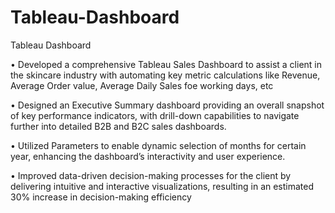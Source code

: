 # Tableau-Dashboard
Tableau Dashboard

• Developed a comprehensive Tableau Sales Dashboard to assist a client in the skincare industry with automating
key metric calculations like Revenue, Average Order value, Average Daily Sales foe working days, etc

• Designed an Executive Summary dashboard providing an overall snapshot of key performance indicators, with
drill-down capabilities to navigate further into detailed B2B and B2C sales dashboards.

• Utilized Parameters to enable dynamic selection of months for certain year, enhancing the dashboard’s
interactivity and user experience.

• Improved data-driven decision-making processes for the client by delivering intuitive and interactive visualizations,
resulting in an estimated 30% increase in decision-making efficiency
